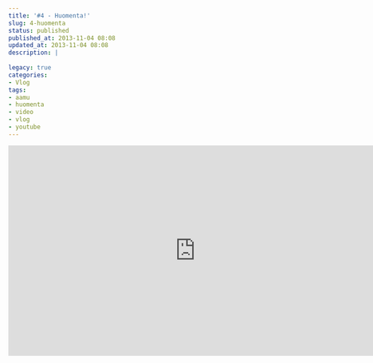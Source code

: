 ```yaml
---
title: '#4 - Huomenta!'
slug: 4-huomenta
status: published
published_at: 2013-11-04 08:08
updated_at: 2013-11-04 08:08
description: |
    
legacy: true
categories:
- Vlog
tags:
- aamu
- huomenta
- video
- vlog
- youtube
---
```


<p><iframe loading="lazy" title="#4 - Huomenta!" width="750" height="422" src="https://www.youtube.com/embed/8Lml-Y7PJw8?feature=oembed" frameborder="0" allow="accelerometer; autoplay; clipboard-write; encrypted-media; gyroscope; picture-in-picture" allowfullscreen></iframe></p>